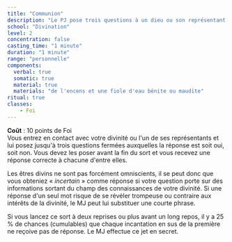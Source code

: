 ```yaml
---
title: "Communion"
description: "Le PJ pose trois questions à un dieu ou son représentant."
school: "Divination"
level: 2
concentration: false
casting_time: "1 minute"
duration: "1 minute"
range: "personnelle"
components:
  verbal: true
  somatic: true
  material: true
  materials: "de l'encens et une fiole d'eau bénite ou maudite"
ritual: true
classes:
    - Foi
---
```

**Coût** : 10 points de Foi  
Vous entrez en contact avec votre divinité ou l'un de ses représentants et lui posez jusqu'à trois questions fermées auxquelles la réponse est soit oui, soit non. Vous devez les poser avant la fin du sort et vous recevez une réponse correcte à chacune d'entre elles.

Les êtres divins ne sont pas forcément omniscients, il se peut donc que vous obteniez « _incertain_ » comme réponse si votre question porte sur des informations sortant du champ des connaissances de votre divinité. Si une réponse d'un seul mot risque de se révéler trompeuse ou contraire aux intérêts de la divinité, le MJ peut lui substituer une courte phrase.

Si vous lancez ce sort à deux reprises ou plus avant un long repos, il y a 25 % de chances (cumulables) que chaque incantation en sus de la première ne reçoive pas de réponse. Le MJ effectue ce jet en secret.

